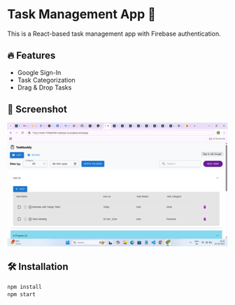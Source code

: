 # Task Management App 🚀
This is a React-based task management app with Firebase authentication.

## 🔥 Features
- Google Sign-In
- Task Categorization
- Drag & Drop Tasks

## 📸 Screenshot
![Task Manager](public/taskmanager.png)

## 🛠 Installation
```sh
npm install
npm start
